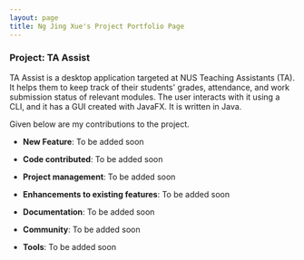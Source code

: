 ```yaml
---
layout: page
title: Ng Jing Xue's Project Portfolio Page
---
```


### Project: TA Assist

TA Assist is a desktop application targeted at NUS Teaching Assistants (TA). It helps them to keep track of their students' grades, attendance, and work submission status of relevant modules.
The user interacts with it using a CLI, and it has a GUI created with JavaFX. It is written in Java.

Given below are my contributions to the project.

* **New Feature**: To be added soon

* **Code contributed**: To be added soon

* **Project management**: To be added soon

* **Enhancements to existing features**: To be added soon

* **Documentation**: To be added soon

* **Community**: To be added soon

* **Tools**: To be added soon

